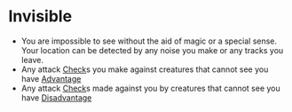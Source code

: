 # Invisible

- You are impossible to see without the aid of magic or a special sense. Your location can be detected by any noise you make or any tracks you leave.
- Any attack [Check](Game%20Structure/Check.md)s you make against creatures that cannot see you have [Advantage](Conditions/Advantage.md)
- Any attack [Check](Game%20Structure/Check.md)s made against you by creatures that cannot see you have [Disadvantage](Conditions/Disadvantage.md)